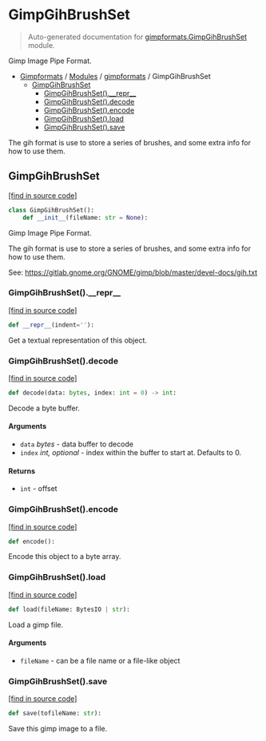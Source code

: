 # GimpGihBrushSet

> Auto-generated documentation for [gimpformats.GimpGihBrushSet](../../gimpformats/GimpGihBrushSet.py) module.

Gimp Image Pipe Format.

- [Gimpformats](../README.md#gimpformats-index) / [Modules](../README.md#gimpformats-modules) / [gimpformats](index.md#gimpformats) / GimpGihBrushSet
    - [GimpGihBrushSet](#gimpgihbrushset)
        - [GimpGihBrushSet().\_\_repr\_\_](#gimpgihbrushset__repr__)
        - [GimpGihBrushSet().decode](#gimpgihbrushsetdecode)
        - [GimpGihBrushSet().encode](#gimpgihbrushsetencode)
        - [GimpGihBrushSet().load](#gimpgihbrushsetload)
        - [GimpGihBrushSet().save](#gimpgihbrushsetsave)

The gih format is use to store a series of brushes, and some extra info
for how to use them.

## GimpGihBrushSet

[[find in source code]](../../gimpformats/GimpGihBrushSet.py#L16)

```python
class GimpGihBrushSet():
    def __init__(fileName: str = None):
```

Gimp Image Pipe Format.

The gih format is use to store a series of brushes, and some extra info
for how to use them.

See:
 https://gitlab.gnome.org/GNOME/gimp/blob/master/devel-docs/gih.txt

### GimpGihBrushSet().\_\_repr\_\_

[[find in source code]](../../gimpformats/GimpGihBrushSet.py#L105)

```python
def __repr__(indent=''):
```

Get a textual representation of this object.

### GimpGihBrushSet().decode

[[find in source code]](../../gimpformats/GimpGihBrushSet.py#L54)

```python
def decode(data: bytes, index: int = 0) -> int:
```

Decode a byte buffer.

#### Arguments

- `data` *bytes* - data buffer to decode
- `index` *int, optional* - index within the buffer to start at. Defaults to 0.

#### Returns

- `int` - offset

### GimpGihBrushSet().encode

[[find in source code]](../../gimpformats/GimpGihBrushSet.py#L82)

```python
def encode():
```

Encode this object to a byte array.

### GimpGihBrushSet().load

[[find in source code]](../../gimpformats/GimpGihBrushSet.py#L39)

```python
def load(fileName: BytesIO | str):
```

Load a gimp file.

#### Arguments

- `fileName` - can be a file name or a file-like object

### GimpGihBrushSet().save

[[find in source code]](../../gimpformats/GimpGihBrushSet.py#L96)

```python
def save(tofileName: str):
```

Save this gimp image to a file.
